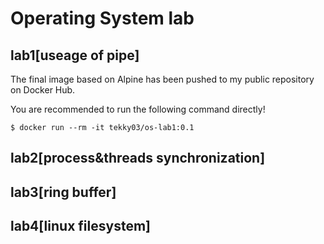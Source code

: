 # Operating System lab

## lab1[useage of pipe]

The final image based on Alpine has been pushed to my public repository on Docker Hub.

You are recommended to run the following command directly!

```shell
$ docker run --rm -it tekky03/os-lab1:0.1
```

## lab2[process&threads synchronization]

## lab3[ring buffer]

## lab4[linux filesystem]


